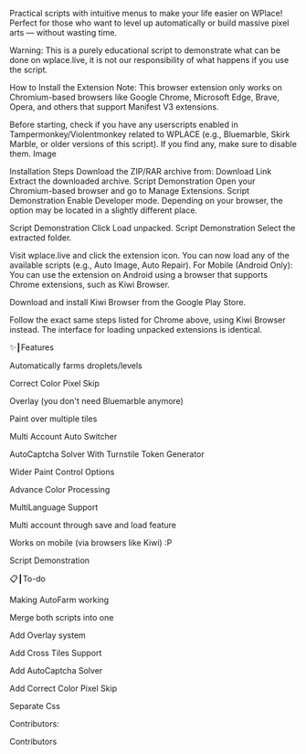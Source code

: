 Practical scripts with intuitive menus to make your life easier on WPlace!
Perfect for those who want to level up automatically or build massive pixel arts — without wasting time.

Warning: This is a purely educational script to demonstrate what can be done on wplace.live, it is not our responsibility of what happens if you use the script.

How to Install the Extension
Note: This browser extension only works on Chromium-based browsers like Google Chrome, Microsoft Edge, Brave, Opera, and others that support Manifest V3 extensions.

Before starting, check if you have any userscripts enabled in Tampermonkey/Violentmonkey related to WPLACE (e.g., Bluemarble, Skirk Marble, or older versions of this script).
If you find any, make sure to disable them. Image

Installation Steps
Download the ZIP/RAR archive from: Download Link
Extract the downloaded archive.
Script Demonstration
Open your Chromium-based browser and go to Manage Extensions.
Script Demonstration
Enable Developer mode.
Depending on your browser, the option may be located in a slightly different place.

Script Demonstration
Click Load unpacked.
Script Demonstration
Select the extracted folder.

Visit wplace.live and click the extension icon.
You can now load any of the available scripts (e.g., Auto Image, Auto Repair).
For Mobile (Android Only): You can use the extension on Android using a browser that supports Chrome extensions, such as Kiwi Browser.

Download and install Kiwi Browser from the Google Play Store.

Follow the exact same steps listed for Chrome above, using Kiwi Browser instead. The interface for loading unpacked extensions is identical.

✨┃Features

 Automatically farms droplets/levels

 Correct Color Pixel Skip

 Overlay (you don't need Bluemarble anymore)

 Paint over multiple tiles

 Multi Account Auto Switcher

 AutoCaptcha Solver With Turnstile Token Generator

 Wider Paint Control Options

 Advance Color Processing

 MultiLanguage Support

 Multi account through save and load feature

 Works on mobile (via browsers like Kiwi) :P

Script Demonstration

📋┃To-do

 Making AutoFarm working

 Merge both scripts into one

 Add Overlay system

 Add Cross Tiles Support

 Add AutoCaptcha Solver

 Add Correct Color Pixel Skip

 Separate Css

Contributors:

Contributors
